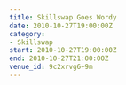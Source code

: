 ```yaml
---
title: Skillswap Goes Wordy
date: 2010-10-27T19:00:00Z
category:
- Skillswap
start: 2010-10-27T19:00:00Z
end: 2010-10-27T21:00:00Z
venue_id: 9c2xrvg6+9m
---
```

